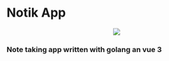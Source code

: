 # Notik App


<p align="center">
  <img src="https://github.com/gavrylenkoIvan/gonotes/blob/master/images/logo.png" />
</p>


### Note taking app written with golang an vue 3

